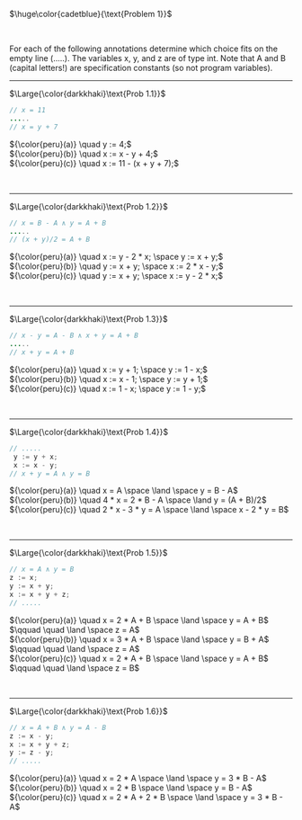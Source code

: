 $\huge\color{cadetblue}{\text{Problem 1}}$

<br/>

For each of the following annotations determine which choice fits on the empty line (.....). The
variables x, y, and z are of type int. Note that A and B (capital letters!) are specification
constants (so not program variables).

---------------

$\Large{\color{darkkhaki}\text{Prob 1.1}}$

```java
// x = 11 
.....
// x = y + 7 
```

${\color{peru}(a)} \quad y := 4;$  
${\color{peru}(b)} \quad x := x - y + 4;$  
${\color{peru}(c)} \quad x := 11 - (x + y + 7);$  

<br/>

---------------

$\Large{\color{darkkhaki}\text{Prob 1.2}}$

```java
// x = B - A ∧ y = A + B 
.....
// (x + y)/2 = A + B 
```

${\color{peru}(a)} \quad x := y - 2 * x; \space y := x + y;$  
${\color{peru}(b)} \quad y := x + y; \space x := 2 * x - y;$  
${\color{peru}(c)} \quad y := x + y; \space x := y - 2  *  x;$  

<br/>

---------------

$\Large{\color{darkkhaki}\text{Prob 1.3}}$

```java
// x - y = A - B ∧ x + y = A + B 
.....
// x + y = A + B 
```

${\color{peru}(a)} \quad x := y + 1; \space y := 1 - x;$  
${\color{peru}(b)} \quad x := x - 1; \space y := y + 1;$  
${\color{peru}(c)} \quad x := 1 - x; \space y := 1 - y;$  

<br/>

---------------

$\Large{\color{darkkhaki}\text{Prob 1.4}}$

```java
// .....
 y := y + x; 
 x := x - y;
// x + y = A ∧ y = B
```

${\color{peru}(a)} \quad x = A \space \land \space y = B - A$  
${\color{peru}(b)} \quad 4 * x = 2 * B - A \space \land y = (A + B)/2$  
${\color{peru}(c)} \quad 2 * x - 3 * y = A  \space \land \space x - 2 * y = B$  

<br/>

---------------

$\Large{\color{darkkhaki}\text{Prob 1.5}}$

```java
// x = A ∧ y = B 
z := x; 
y := x + y; 
x := x + y + z;
// .....
```

${\color{peru}(a)} \quad x = 2 * A + B \space \land \space y = A + B$  
$\qquad \quad \land \space z = A$  
${\color{peru}(b)} \quad x = 3 * A + B \space \land \space y = B + A$  
$\qquad \quad \land \space z = A$  
${\color{peru}(c)} \quad  x = 2 * A + B \space \land \space y = A + B$  
$\qquad \quad \land \space z = B$  

<br/>

---------------

$\Large{\color{darkkhaki}\text{Prob 1.6}}$

```java
// x = A + B ∧ y = A - B 
z := x - y; 
x := x + y + z; 
y := z - y;
// .....
```

${\color{peru}(a)} \quad x = 2 * A \space \land \space y = 3 * B - A$  
${\color{peru}(b)} \quad x = 2 * B \space \land \space y = B - A$  
${\color{peru}(c)} \quad x = 2 * A + 2 * B \space \land \space y = 3 * B - A$  

<br/>